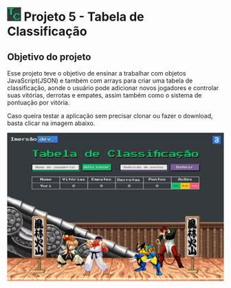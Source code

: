 # ![Logo do projeto 5](https://github.com/YuriODantas/ImersaoDev-Alura/blob/main/tabela-de-classificacao/images/favicon.png) Projeto 5 - Tabela de Classificação
## Objetivo do projeto
Esse projeto teve o objetivo de ensinar a trabalhar com objetos JavaScript(JSON) e também com arrays para criar uma tabela de classificação, aonde o usuário pode adicionar novos jogadores e controlar suas vitórias, derrotas e empates, assim também como o sistema de pontuação por vitória.

Caso queira testar a aplicação sem precisar clonar ou fazer o download, basta clicar na imagem abaixo.

[![Tela da aplicação](https://github.com/YuriODantas/ImersaoDev-Alura/blob/main/.github/P5-Tabela-de-Classificacao.png)](https://yuriodantas.github.io/ImersaoDev-Alura/tabela-de-classificacao/index.html)
